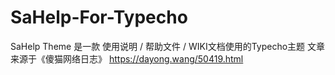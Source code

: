 # SaHelp-For-Typecho
SaHelp Theme 是一款 使用说明 / 帮助文件 / WIKI文档使用的Typecho主题  文章来源于《傻猫网络日志》 https://dayong.wang/50419.html
